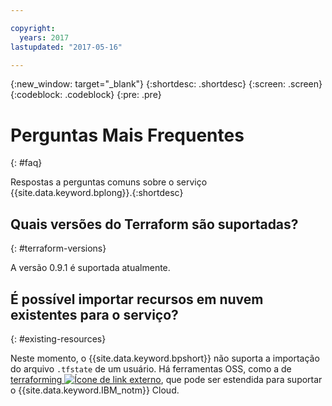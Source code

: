 ```yaml
---

copyright:
  years: 2017
lastupdated: "2017-05-16"

---
```


{:new_window: target="_blank"}
{:shortdesc: .shortdesc}
{:screen: .screen}
{:codeblock: .codeblock}
{:pre: .pre}


# Perguntas Mais Frequentes
{: #faq}

Respostas a perguntas comuns sobre o serviço {{site.data.keyword.bplong}}.{:shortdesc}

## Quais versões do Terraform são suportadas?
{: #terraform-versions}

A versão 0.9.1 é suportada atualmente. 

## É possível importar recursos em nuvem existentes para o serviço?
{: #existing-resources}

 Neste momento, o {{site.data.keyword.bpshort}} não suporta a importação do arquivo `.tfstate` de um usuário. Há ferramentas OSS, como a de <a href="https://github.com/dtan4/terraforming">terraforming <img src="../../icons/launch-glyph.svg" alt="Ícone de link externo"></a>, que pode ser estendida para suportar o {{site.data.keyword.IBM_notm}} Cloud.
